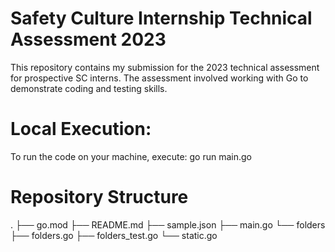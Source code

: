 # Safety Culture Internship Technical Assessment 2023
This repository contains my submission for the 2023 technical assessment for prospective SC interns. The assessment involved working with Go to demonstrate coding and testing skills.

# Local Execution:
To run the code on your machine, execute:
go run main.go

# Repository Structure
.
├── go.mod
├── README.md
├── sample.json
├── main.go
└── folders
    ├── folders.go
    ├── folders_test.go
    └── static.go



